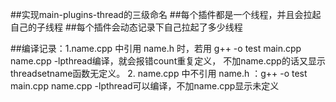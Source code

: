 ##实现main-plugins-thread的三级命名
##每个插件都是一个线程，并且会拉起自己的子线程
##每个插件会动态记录下自己拉起了多少线程

##编译记录：1.name.cpp 中引用 name.h 时，若用 g++ -o test main.cpp name.cpp -lpthread编译，就会报错count重复定义，
            不加name.cpp的话又显示threadsetname函数无定义。
           2. name.cpp 中不引用 name.h ：g++ -o test main.cpp name.cpp -lpthread可以编译，不加name.cpp显示未定义